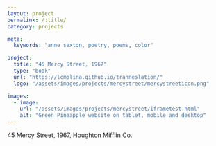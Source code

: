 ```yaml
---
layout: project
permalink: /:title/
category: projects

meta:
  keywords: "anne sexton, poetry, poems, color"

project:
  title: "45 Mercy Street, 1967"
  type: "book"
  url: "https://lcmolina.github.io/tranneslation/"
  logo: "/assets/images/projects/mercystreet/mercystreeticon.png"

images:
  - image:
    url: "/assets/images/projects/mercystreet/iframetest.html"
    alt: "Green Pineapple website on tablet, mobile and desktop"
---
```

<p>45 Mercy Street, 1967, Houghton Mifflin Co.</p>
